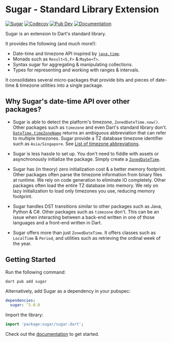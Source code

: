 # Sugar - Standard Library Extension
[![Sugar](https://github.com/forus-labs/cauldron/actions/workflows/sugar.yaml/badge.svg)](https://github.com/forus-labs/cauldron/actions/workflows/sugar.yaml)
[![Codecov](https://codecov.io/gh/forus-labs/cauldron/branch/master/graph/badge.svg)](https://codecov.io/gh/forus-labs/cauldron)
[![Pub Dev](https://img.shields.io/pub/v/sugar)](https://pub.dev/packages/sugar)
[![Documentation](https://img.shields.io/badge/documentation-latest-brightgreen.svg)](https://pub.dev/documentation/sugar/latest/)

Sugar is an extension to Dart's standard library. 

It provides the following (and much more!):
* Date-time and timezone API inspired by [`java.time`](https://docs.oracle.com/en/java/javase/17/docs/api/java.base/java/time/package-summary.html).
* Monads such as `Result<S,F>` & `Maybe<T>`.
* Syntax sugar for aggregating & manipulating collections.
* Types for representing and working with ranges & intervals.

It consolidates several micro-packages that provide bits and pieces of date-time & timezone utilities into a single package.

## Why Sugar's date-time API over other packages?

* Sugar is able to detect the platform's timezone, `ZonedDateTime.now()`. Other packages such as `timezone` and even Dart's standard library don't. 
  [`DateTime.timeZoneName`](https://api.dart.dev/stable/dart-core/DateTime/timeZoneName.html) returns an ambiguous abbreviation that can refer to multiple timezones. 
  Sugar provide a TZ database timezone identifier such as `Asia/Singapore`.
  See [List of timezone abbreviations](https://en.wikipedia.org/wiki/List_of_time_zone_abbreviations).

* Sugar is less hassle to set up. You don't need to fiddle with assets or asynchronously initialize the package. 
  Simply create a [`ZonedDateTime`](https://pub.dev/documentation/sugar/latest/sugar.time/sugar.time-library.html).

* Sugar has (in theory) zero initialization cost & a better memory footprint. Other packages often parse the timezone information from binary files at runtime. 
  We rely on code generation to eliminate IO completely. Other packages often load the entire TZ database into memory. 
  We rely on lazy initialization to load only timezones you use, reducing memory footprint. 

* Sugar handles DST transitions similar to other packages such as Java, Python & C#. Other packages such as `timezone` don't. 
  This can be an issue when interacting between a back-end written in one of those languages and a front-end written in Dart.

* Sugar offers more than just `ZonedDateTime`. It offers classes such as `LocalTime` & `Period`, and utilities such as retrieving the ordinal week of the year.


## Getting Started

Run the following command:
```shell
dart pub add sugar
```

Alternatively, add Sugar as a dependency in your pubspec:
```yaml
dependencies:
  sugar: ^3.0.0
```

Import the library:
```dart
import 'package:sugar/sugar.dart';
```

Check out the [documentation](https://pub.dev/documentation/sugar/latest/) to get started.
